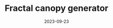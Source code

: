 ---
layout: project
title: "Fractal canopy generator"
date: 2023-09-23
url: https://github.com/jakvitov/fractal_canopy
description: "Fractal canopy generator made with Typescript is one of my most enjoyable projects I've created. Whole rendering is pixel by pixel implemented on HTML canvas like in my other browser oriented compsci/math interesting algorithm implementations. You can download the release zip and fire it up in your browser and mess with it!"
image: "/assets/images/fractal-canopy.png"
---